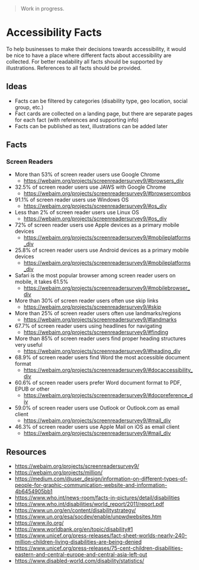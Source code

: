 > Work in progress.

# Accessibility Facts

To help businesses to make their decisions towards accessibility, it would be nice to have a place where different facts about accessibility are collected. For better readability all facts should be supported by illustrations. References to all facts should be provided.

## Ideas

* Facts can be filtered by categories (disability type, geo location, social group, etc.)
* Fact cards are collected on a landing page, but there are separate pages for each fact (with references and supporting info)
* Facts can be published as text, illustrations can be added later

## Facts

### Screen Readers

* More than 53% of screen reader users use Google Chrome
  * https://webaim.org/projects/screenreadersurvey9/#browsers_div
* 32.5% of screen reader users use JAWS with Google Chrome
  * https://webaim.org/projects/screenreadersurvey9/#browsercombos
* 91.1% of screen reader users use Windows OS
  * https://webaim.org/projects/screenreadersurvey9/#os_div
* Less than 2% of screen reader users use Linux OS
  * https://webaim.org/projects/screenreadersurvey9/#os_div
* 72% of screen reader users use Apple devices as a primary mobile devices
  * https://webaim.org/projects/screenreadersurvey9/#mobileplatforms_div
* 25.8% of screen reader users use Android devices as a primary mobile devices
  * https://webaim.org/projects/screenreadersurvey9/#mobileplatforms_div
* Safari is the most popular browser among screen reader users on mobile, it takes 61.5%
  * https://webaim.org/projects/screenreadersurvey9/#mobilebrowser_div
* More than 30% of screen reader users often use skip links
  * https://webaim.org/projects/screenreadersurvey9/#skip
* More than 25% of screen reader users often use landmarks/regions
  * https://webaim.org/projects/screenreadersurvey9/#landmarks
* 67.7% of screen reader users using headlines for navigating
  * https://webaim.org/projects/screenreadersurvey9/#finding
* More than 85% of screen reader users find proper heading structures very useful
  * https://webaim.org/projects/screenreadersurvey9/#heading_div
* 68.9% of screen reader users find Word the most accessible document format
  * https://webaim.org/projects/screenreadersurvey9/#docaccessibility_div
* 60.6% of screen reader users prefer Word document format to PDF, EPUB or other
  * https://webaim.org/projects/screenreadersurvey9/#docpreference_div
* 59.0% of screen reader users use Outlook or Outlook.com as email client
  * https://webaim.org/projects/screenreadersurvey9/#mail_div
* 46.3% of screen reader users use Apple Mail on iOS as email client
  * https://webaim.org/projects/screenreadersurvey9/#mail_div

## Resources

* https://webaim.org/projects/screenreadersurvey9/
* https://webaim.org/projects/million/
* https://medium.com/@user_design/information-on-different-types-of-people-for-graphic-communication-website-and-information-4b6454905bb1
* https://www.who.int/news-room/facts-in-pictures/detail/disabilities
* https://www.who.int/disabilities/world_report/2011/report.pdf
* https://www.un.org/en/content/disabilitystrategy/
* https://www.un.org/esa/socdev/enable/unpwdwebsites.htm
* https://www.ilo.org/
* https://www.worldbank.org/en/topic/disability#1
* https://www.unicef.org/press-releases/fact-sheet-worlds-nearly-240-million-children-living-disabilities-are-being-denied
* https://www.unicef.org/press-releases/75-cent-children-disabilities-eastern-and-central-europe-and-central-asia-left-out
* https://www.disabled-world.com/disability/statistics/
